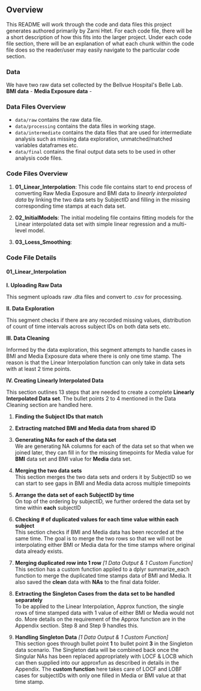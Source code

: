 ## Overview

This README will work through the code and data files this project generates authored primarily by Zarni Htet. For each code file, there will be a short description of how this fits into the larger project. Under each code file section, there will be an explanation of what each chunk within the code file does so the reader/user may easily navigate to the particular code section. 

### Data

We have two raw data set collected by the Bellvue Hospital's Belle Lab. <br />
**BMI data** - 
**Media Exposure data** -


### Data Files Overview

- `data/raw` contains the raw data file.
- `data/processing` contains the data files in working stage.
- `data/intermediate` contains the data files that are used for intermediate analysis such as missing data exploration, unmatched/matched variables dataframes etc.
- `data/final` contains the final output data sets to be used in other analysis code files.

### Code Files Overview
1. **01_Linear_Interpolation**: This code file contains start to end process of converting Raw Media Exposure and BMI data to *linearly interpolated data* by linking the two data sets by SubjectID and filling in the missing corresponding time stamps at each data set.

2. **02_InitialModels**: The initial modeling file contains fitting models for the Linear interpolated data set with simple linear regression and a multi-level model.

3. **03_Loess_Smoothing**: <FILL IN LATER once you re-run the file>
  
### Code File Details

#### 01_Linear_Interpolation

**I. Uploading Raw Data** <br />

This segment uploads raw .dta files and convert to .csv for processing.

**II. Data Exploration** <br />

This segment checks if there are any recorded missing values, distribution of count of time intervals across subject IDs on both data sets etc.

**III. Data Cleaning** <br />

Informed by the data exploration, this segment attempts to handle cases in BMI and Media Exposure data where there is only one time stamp. The reason is that the Linear Interpolation function can only take in data sets with at least 2 time points.

**IV. Creating Linearly Interpolated Data** <br />

This section outlines 13 steps that are needed to create a complete **Linearly Interpolated Data set**. The bullet points 2 to 4 mentioned in the Data Cleaning section are handled here.

1. **Finding the Subject IDs that match** <br />

2. **Extracting matched BMI and Media data from shared ID** <br />

3. **Generating NAs for each of the data set** <br /> 
We are generating NA columns for each of the data set so that when we joined later, they can fill in for the missing timepoints for
Media value for **BMI** data set and BMI value for **Media** data set.

4. **Merging the two data sets** <br />
This section merges the two data sets and orders it by SubjectID so we can start to see gaps in BMI and Media data across multiple timepoints

5. **Arrange the data set of each SubjectID by time** <br />
On top of the ordering by subjectID, we further ordered the data set by time within **each** subjectID

6. **Checking # of duplicated values for each time value within each subject** <br />
This section checks if BMI and Media data has been recorded at the same time. The goal is to merge the two rows so that we will not be interpolating either BMI or Media data for the time stamps where original data already exists. 

7. **Merging duplicated row into 1 row** *[1 Data Output & 1 Custom Function]* <br />
This section has a custom function applied to a dplyr summarize_each function to merge the duplicated time stamps data of BMI and Media.
It also saved the **clean** data with **NAs** to the final data folder.

8. **Extracting the Singleton Cases from the data set to be handled separately** <br />
To be applied to the Linear Interpolation, Approx function, the single rows of time stamped data with 1 value of either BMI or Media would not do. More details on the requirement of the Approx function are in the Appendix section. Step 8 and Step 9 handles this.

9. **Handling Singleton Data**  *[1 Data Output & 1 Custom Function]* <br />
This section goes through bullet point **1** to bullet point **3** in the Singleton data scenario.
The Singleton data will be combined back once the Singular NAs has been replaced appropriately with LOCF & LOCB which can then supplied into our approxfun as described in details in the Appendix.
The **custom function** here takes care of LOCF and LOBF cases for subjectIDs with only one filled in Media or BMI value at that time stamp.










